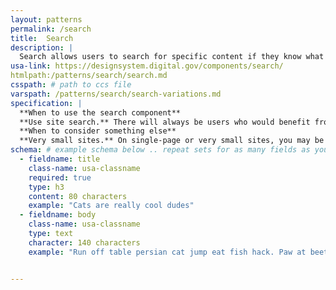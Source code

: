 ```yaml
---
layout: patterns
permalink: /search
title:  Search
description: |
  Search allows users to search for specific content if they know what search terms to use or can’t find desired content in the main navigation
usa-link: https://designsystem.digital.gov/components/search/
htmlpath:/patterns/search/search.md
csspath: # path to ccs file
varspath: /patterns/search/search-variations.md
specification: |
  **When to use the search component**
  **Use site search.** There will always be users who would benefit from being able to search your site.
  **When to consider something else**
  **Very small sites.** On single-page or very small sites, you may be able to get away without a search bar.
schema: # example schema below .. repeat sets for as many fields as you have
  - fieldname: title
    class-name: usa-classname
    required: true
    type: h3
    content: 80 characters
    example: "Cats are really cool dudes"
  - fieldname: body
    class-name: usa-classname
    type: text
    character: 140 characters
    example: "Run off table persian cat jump eat fish hack. Paw at beetle and eat it before it gets away demand"


---
```

<!--- if extra information is needed for this pattern, write here in Markdown. -->
<!--- to learn markdown format go to https://docs.github.com/en/github/writing-on-github/basic-writing-and-formatting-syntax -->


